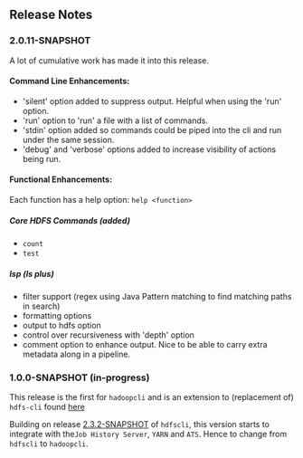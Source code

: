 ## Release Notes

### 2.0.11-SNAPSHOT

A lot of cumulative work has made it into this release.

#### Command Line Enhancements:
- 'silent' option added to suppress output.  Helpful when using the 'run' option.
- 'run' option to 'run' a file with a list of commands.
- 'stdin' option added so commands could be piped into the cli and run under the same session.
- 'debug' and 'verbose' options added to increase visibility of actions being run.

#### Functional Enhancements:
Each function has a help option:
`help <function>`

##### Core HDFS Commands (added)
- `count`
- `test`

##### lsp (ls plus)
- filter support (regex using Java Pattern matching to find matching paths in search)
- formatting options
- output to hdfs option
- control over recursiveness with 'depth' option
- comment option to enhance output.  Nice to be able to carry extra metadata along in a pipeline.


### 1.0.0-SNAPSHOT (in-progress)

This release is the first for `hadoopcli` and is an extension to (replacement of) `hdfs-cli` found [here](https://github.com/dstreev/hdfs-cli)

Building on release [2.3.2-SNAPSHOT](https://github.com/dstreev/hdfs-cli) of `hdfscli`, this version starts to integrate with the`Job History Server`, `YARN` and `ATS`.  Hence to change from `hdfscli` to `hadoopcli`.
